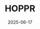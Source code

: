 ---  
layout: startup_page  
title: "HOPPR"  
id: "hoppr.ai"  
permalink: "/hopprhoppr.ai06172025/"  
website: "https://www.hoppr.ai/"  
funding_round: "Series A"  
funding_amount: "$31.5M"  
investors: "Kivu, Greycroft, PSG Equity, Morningside Capital, Fortitude Ventures, Health 2047"  
about: "HOPPR is building a secure platform for developers and medical imaging partners to build, refine, and deploy AI applications. It provides tooling and data access to develop high-performing, reliable AI models with full transparency. Their mission is to democratize access to high-performing, trustworthy imaging AI."  
markets: "AI, Healthtech, Medical Imaging"  
hq: "Chicago, Illinois, United States"  
founded_year: "2019"  
linkedin: "https://www.linkedin.com/company/hopprai"  
twitter: "https://twitter.com/hopprai"  
instagram: ""  
facebook: ""  
crunchbase: "https://www.crunchbase.com/organization/hoppr"  
pitchbook: "https://pitchbook.com/profiles/company/460234-27"  

date_display: "17-Jun-2025"  
date: "2025-06-17"

# SEO Optimization  
meta_title: "HOPPR - Series A Funding ($31.5M)"  
meta_description: "HOPPR, HOPPR is building a secure platform for developers and medical imaging partners to build, refine, and deploy AI applications. It provides tooling and ..."  
meta_keywords: "HOPPR, AI, Healthtech, Medical Imaging, Series A funding"  
canonical_url: "https://startup.projectstartups.com/hopprhoppr.ai06172025/"  
---
